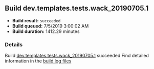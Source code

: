 ## Build dev.templates.tests.wack_20190705.1
- **Build result:** `succeeded`
- **Build queued:** 7/5/2019 3:00:02 AM
- **Build duration:** 1412.29 minutes
### Details
Build [dev.templates.tests.wack_20190705.1](https://winappstudio.visualstudio.com/web/build.aspx?pcguid=a4ef43be-68ce-4195-a619-079b4d9834c2&builduri=vstfs%3a%2f%2f%2fBuild%2fBuild%2f29159) succeeded
Find detailed information in the [build log files](https://uwpctdiags.blob.core.windows.net/buildlogs/dev.templates.tests.wack_20190705.1_logs.zip)
